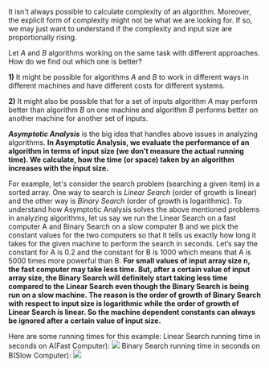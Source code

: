 It isn't always possible to calculate complexity of an algorithm. Moreover, the explicit form of complexity might not be what we are looking for. If so, we may just want to understand if the complexity and input size are proportionally rising.

Let _A_ and _B_ algorithms working on the same task with different approaches. How do we find out which one is better?

**1)** It might be possible for algorithms _A_ and _B_ to work in different ways in different machines and have different costs for different systems. 

**2)** It might also be possible that for a set of inputs algorithm _A_ may perform better than algorithm _B_ on one machine and algorithm _B_ performs better on another machine for another set of inputs.

***Asymptotic Analysis*** is the big idea that handles above issues in analyzing algorithms. 
**In Asymptotic Analysis, we evaluate the performance of an algorithm in terms of input size (we don’t measure the actual running time). We calculate, how the time (or space) taken by an algorithm increases with the input size.**

For example, let's consider the search problem (searching a given item) in a sorted array. One way to search is _Linear Search_ (order of growth is linear) and the other way is _Binary Search_ (order of growth is logarithmic). To understand how Asymptotic Analysis solves the above mentioned problems in analyzing algorithms, let us say we run the Linear Search on a fast computer A and Binary Search on a slow computer B and we pick the constant values for the two computers so that it tells us exactly how long it takes for the given machine to perform the search in seconds. Let’s say the constant for A is 0.2 and the constant for B is 1000 which means that A is 5000 times more powerful than B. **For small values of input array size n, the fast computer may take less time. But, after a certain value of input array size, the Binary Search will definitely start taking less time compared to the Linear Search even though the Binary Search is being run on a slow machine. The reason is the order of growth of Binary Search with respect to input size is logarithmic while the order of growth of Linear Search is linear. So the machine dependent constants can always be ignored after a certain value of input size.**

Here are some running times for this example:
Linear Search running time in seconds on A(Fast Computer): <img src="https://render.githubusercontent.com/render/math?math=0.2*n" style="background-color:white">
Binary Search running time in seconds on B(Slow Computer): <img src="https://render.githubusercontent.com/render/math?math=1000*\log(n)" style="background-color:white">